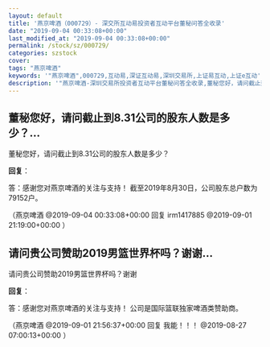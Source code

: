 ```yaml
---
layout: default
title: '燕京啤酒（000729）- 深交所互动易投资者互动平台董秘问答全收录'
date: "2019-09-04 00:33:08+00:00"
last_modified_at: "2019-09-04 00:33:08+00:00"
permalink: /stock/sz/000729/
categories: szstock
cover: 
tags: "燕京啤酒"
keywords: '"燕京啤酒",000729,互动易,深证互动易,深圳交易所,上证易互动,上证e互动'
description: '"燕京啤酒-深圳交易所投资者互动平台董秘问答全收录,董秘您好，请问截止到8.31公司的股东人数是多少？"'
---
```


## 董秘您好，请问截止到8.31公司的股东人数是多少？...

董秘您好，请问截止到8.31公司的股东人数是多少？

**回复**：

答：感谢您对燕京啤酒的关注与支持！
截至2019年8月30日，公司股东总户数为79152户。 

（燕京啤酒  @2019-09-04 00:33:08+00:00 回复 irm1417885  @2019-09-01 21:19:00+00:00 ）

## 请问贵公司赞助2019男篮世界杯吗？谢谢...

请问贵公司赞助2019男篮世界杯吗？谢谢

**回复**：

答：感谢您对燕京啤酒的关注与支持！
公司是国际篮联独家啤酒类赞助商。 

（燕京啤酒  @2019-09-01 21:56:37+00:00 回复 我能！！！  @2019-08-27 07:00:13+00:00 ）

